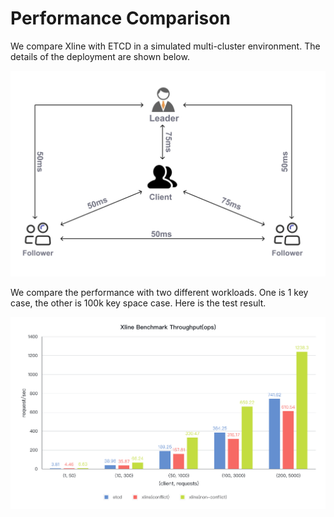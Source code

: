 # Performance Comparison

We compare Xline with ETCD in a simulated multi-cluster environment. The details of the deployment are shown below.

![image](/docs/Deploy/image1.png)

We compare the performance with two different workloads. One is 1 key case, the other is 100k key space case. Here is the test result.

![image](/docs/Deploy/xline-key-perf.png)